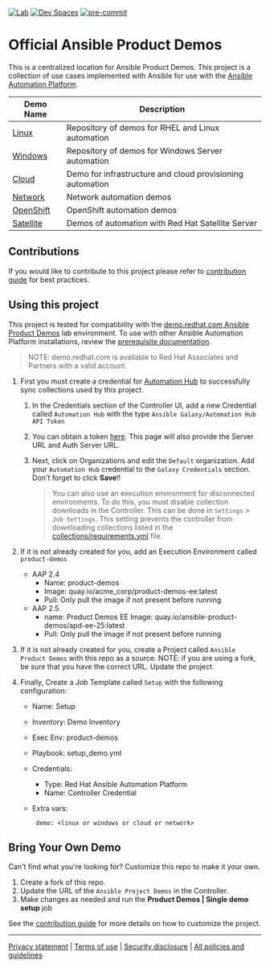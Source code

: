 [![Lab](https://img.shields.io/badge/Try%20Me-EE0000?style=for-the-badge&logo=redhat&logoColor=white)](https://red.ht/aap-product-demos)
[![Dev Spaces](https://img.shields.io/badge/Customize%20Here-0078d7.svg?style=for-the-badge&logo=visual-studio-code&logoColor=white)](https://workspaces.openshift.com/f?url=https://github.com/ansible/product-demos)
[![pre-commit](https://img.shields.io/badge/pre--commit-enabled-brightgreen?logo=pre-commit&logoColor=white)](https://github.com/pre-commit/pre-commit)

# Official Ansible Product Demos

This is a centralized location for Ansible Product Demos. This project is a collection of use cases implemented with Ansible for use with the [Ansible Automation Platform](https://www.redhat.com/en/technologies/management/ansible).

| Demo Name | Description |
|-----------|-------------|
| [Linux](linux/README.md) | Repository of demos for RHEL and Linux automation |
| [Windows](windows/README.md) | Repository of demos for Windows Server automation |
| [Cloud](cloud/README.md) | Demo for infrastructure and cloud provisioning automation |
| [Network](network/README.md) | Network automation demos |
| [OpenShift](openshift/README.md) | OpenShift automation demos |
| [Satellite](satellite/README.md) | Demos of automation with Red Hat Satellite Server |

## Contributions

If you would like to contribute to this project please refer to [contribution guide](CONTRIBUTING.md) for best practices.

## Using this project

This project is tested for compatibility with the [demo.redhat.com Ansible Product Demos](https://demo.redhat.com/catalog?search=product+demos&item=babylon-catalog-prod%2Fopenshift-cnv.aap-product-demos-cnv.prod) lab environment. To use with other Ansible Automation Platform installations, review the [prerequisite documentation](https://github.com/ansible/product-demos-bootstrap).

> NOTE: demo.redhat.com is available to Red Hat Associates and Partners with a valid account.

1. First you must create a credential for [Automation Hub](https://console.redhat.com/ansible/automation-hub/) to successfully sync collections used by this project.

   1. In the Credentials section of the Controller UI, add a new Credential called `Automation Hub` with the type `Ansible Galaxy/Automation Hub API Token`
   2. You can obtain a token [here](https://console.redhat.com/ansible/automation-hub/token). This page will also provide the Server URL and Auth Server URL.
   3. Next, click on Organizations and edit the `Default` organization. Add your `Automation Hub` credential to the `Galaxy Credentials` section. Don't forget to click **Save**!!

      > You can also use an execution environment for disconnected environments. To do this, you must disable collection downloads in the Controller. This can be done in `Settings` > `Job Settings`. This setting prevents the controller from downloading collections listed in the [collections/requirements.yml](collections/requirements.yml) file.

2. If it is not already created for you, add an Execution Environment called `product-demos`
   - AAP 2.4
     - Name: product-demos
     - Image: quay.io/acme_corp/product-demos-ee:latest
     - Pull: Only pull the image if not present before running
   - AAP 2.5
     - name: Product Demos EE
       Image: quay.io/ansible-product-demos/apd-ee-25:latest
     - Pull: Only pull the image if not present before running


3. If it is not already created for you, create a Project called `Ansible Product Demos` with this repo as a source. NOTE: if you are using a fork, be sure that you have the correct URL. Update the project.

4. Finally, Create a Job Template called `Setup` with the following configuration:

     - Name: Setup
     - Inventory: Demo Inventory
     - Exec Env: product-demos
     - Playbook: setup_demo.yml
     - Credentials:
        - Type: Red Hat Ansible Automation Platform
        - Name: Controller Credential
     - Extra vars:

            demo: <linux or windows or cloud or network>

## Bring Your Own Demo

Can't find what you're looking for? Customize this repo to make it your own.

1. Create a fork of this repo.
2. Update the URL of the `Ansible Project Demos` in the Controller.
3. Make changes as needed and run the **Product Demos | Single demo setup** job

See the [contribution guide](CONTRIBUTING.md) for more details on how to customize the project.

---

[Privacy statement](https://www.redhat.com/en/about/privacy-policy) | [Terms of use](https://www.redhat.com/en/about/terms-use) | [Security disclosure](https://www.ansible.com/security?hsLang=en-us) | [All policies and guidelines](https://www.redhat.com/en/about/all-policies-guidelines)
